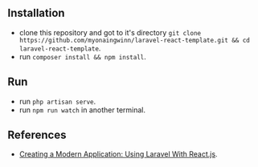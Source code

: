 ## Installation

* clone this repository and got to it's directory
`git clone https://github.com/myonaingwinn/laravel-react-template.git && cd laravel-react-template`.
* run `composer install && npm install`.

## Run

* run `php artisan serve`.
* run `npm run watch` in another terminal.
## References

* [Creating a Modern Application: Using Laravel With React.js](https://adevait.com/laravel/using-laravel-with-react-js).

